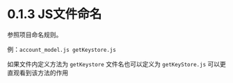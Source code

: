 # 0.1.3 JS文件命名

参照项目命名规则。

例：`account_model.js getKeystore.js`

如果文件内定义方法为 `getKeystore` 文件名也可以定义为 `getKeyStore.js` 可以更直观看到该方法的作用


